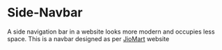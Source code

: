 # Side-Navbar
A side navigation bar in a website looks more modern and occupies less space.
This is a navbar designed as per [JioMart](https://www.jiomart.com/) website
